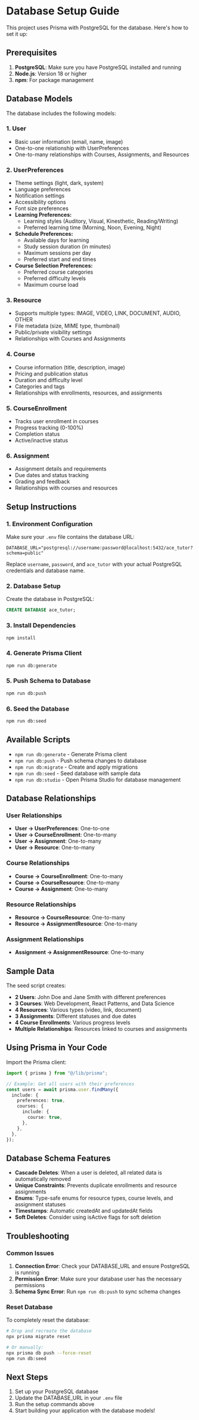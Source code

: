 # Database Setup Guide

This project uses Prisma with PostgreSQL for the database. Here's how to set it up:

## Prerequisites

1. **PostgreSQL**: Make sure you have PostgreSQL installed and running
2. **Node.js**: Version 18 or higher
3. **npm**: For package management

## Database Models

The database includes the following models:

### 1. User

- Basic user information (email, name, image)
- One-to-one relationship with UserPreferences
- One-to-many relationships with Courses, Assignments, and Resources

### 2. UserPreferences

- Theme settings (light, dark, system)
- Language preferences
- Notification settings
- Accessibility options
- Font size preferences
- **Learning Preferences:**
  - Learning styles (Auditory, Visual, Kinesthetic, Reading/Writing)
  - Preferred learning time (Morning, Noon, Evening, Night)
- **Schedule Preferences:**
  - Available days for learning
  - Study session duration (in minutes)
  - Maximum sessions per day
  - Preferred start and end times
- **Course Selection Preferences:**
  - Preferred course categories
  - Preferred difficulty levels
  - Maximum course load

### 3. Resource

- Supports multiple types: IMAGE, VIDEO, LINK, DOCUMENT, AUDIO, OTHER
- File metadata (size, MIME type, thumbnail)
- Public/private visibility settings
- Relationships with Courses and Assignments

### 4. Course

- Course information (title, description, image)
- Pricing and publication status
- Duration and difficulty level
- Categories and tags
- Relationships with enrollments, resources, and assignments

### 5. CourseEnrollment

- Tracks user enrollment in courses
- Progress tracking (0-100%)
- Completion status
- Active/inactive status

### 6. Assignment

- Assignment details and requirements
- Due dates and status tracking
- Grading and feedback
- Relationships with courses and resources

## Setup Instructions

### 1. Environment Configuration

Make sure your `.env` file contains the database URL:

```env
DATABASE_URL="postgresql://username:password@localhost:5432/ace_tutor?schema=public"
```

Replace `username`, `password`, and `ace_tutor` with your actual PostgreSQL credentials and database name.

### 2. Database Setup

Create the database in PostgreSQL:

```sql
CREATE DATABASE ace_tutor;
```

### 3. Install Dependencies

```bash
npm install
```

### 4. Generate Prisma Client

```bash
npm run db:generate
```

### 5. Push Schema to Database

```bash
npm run db:push
```

### 6. Seed the Database

```bash
npm run db:seed
```

## Available Scripts

- `npm run db:generate` - Generate Prisma client
- `npm run db:push` - Push schema changes to database
- `npm run db:migrate` - Create and apply migrations
- `npm run db:seed` - Seed database with sample data
- `npm run db:studio` - Open Prisma Studio for database management

## Database Relationships

### User Relationships

- **User → UserPreferences**: One-to-one
- **User → CourseEnrollment**: One-to-many
- **User → Assignment**: One-to-many
- **User → Resource**: One-to-many

### Course Relationships

- **Course → CourseEnrollment**: One-to-many
- **Course → CourseResource**: One-to-many
- **Course → Assignment**: One-to-many

### Resource Relationships

- **Resource → CourseResource**: One-to-many
- **Resource → AssignmentResource**: One-to-many

### Assignment Relationships

- **Assignment → AssignmentResource**: One-to-many

## Sample Data

The seed script creates:

- **2 Users**: John Doe and Jane Smith with different preferences
- **3 Courses**: Web Development, React Patterns, and Data Science
- **4 Resources**: Various types (video, link, document)
- **3 Assignments**: Different statuses and due dates
- **4 Course Enrollments**: Various progress levels
- **Multiple Relationships**: Resources linked to courses and assignments

## Using Prisma in Your Code

Import the Prisma client:

```typescript
import { prisma } from "@/lib/prisma";

// Example: Get all users with their preferences
const users = await prisma.user.findMany({
  include: {
    preferences: true,
    courses: {
      include: {
        course: true,
      },
    },
  },
});
```

## Database Schema Features

- **Cascade Deletes**: When a user is deleted, all related data is automatically removed
- **Unique Constraints**: Prevents duplicate enrollments and resource assignments
- **Enums**: Type-safe enums for resource types, course levels, and assignment statuses
- **Timestamps**: Automatic createdAt and updatedAt fields
- **Soft Deletes**: Consider using isActive flags for soft deletion

## Troubleshooting

### Common Issues

1. **Connection Error**: Check your DATABASE_URL and ensure PostgreSQL is running
2. **Permission Error**: Make sure your database user has the necessary permissions
3. **Schema Sync Error**: Run `npm run db:push` to sync schema changes

### Reset Database

To completely reset the database:

```bash
# Drop and recreate the database
npx prisma migrate reset

# Or manually:
npx prisma db push --force-reset
npm run db:seed
```

## Next Steps

1. Set up your PostgreSQL database
2. Update the DATABASE_URL in your `.env` file
3. Run the setup commands above
4. Start building your application with the database models!
